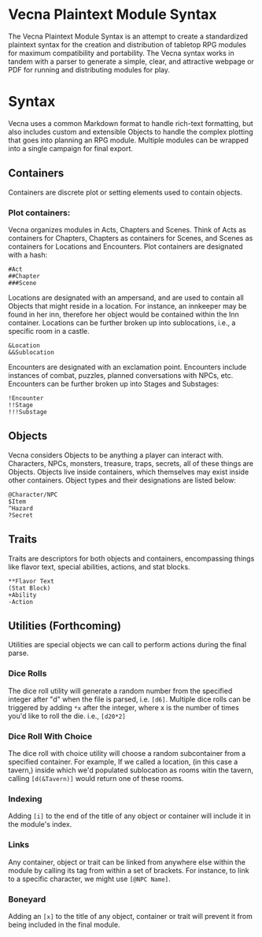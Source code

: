 # Vecna Plaintext Module Syntax
The Vecna Plaintext Module Syntax is an attempt to create a standardized plaintext syntax for the creation and distribution of tabletop RPG modules for maximum compatibility and portability. The Vecna syntax works in tandem with a parser to generate a simple, clear, and attractive webpage or PDF for running and distributing modules for play.

# Syntax

Vecna uses a common Markdown format to handle rich-text formatting, but also includes custom and extensible Objects to handle the complex plotting that goes into planning an RPG module. Multiple modules can be wrapped into a single campaign for final export.

## Containers

Containers are discrete plot or setting elements used to contain objects.

### Plot containers:

Vecna organizes modules in Acts, Chapters and Scenes. Think of Acts as containers for Chapters, Chapters as containers for Scenes, and Scenes as containers for Locations and Encounters. Plot containers are designated with a hash:

```
#Act
##Chapter
###Scene
```

Locations are designated with an ampersand, and are used to contain all Objects that might reside in a location. For instance, an innkeeper may be found in her inn, therefore her object would be contained within the Inn container. Locations can be further broken up into sublocations, i.e., a specific room in a castle.

```
&Location
&&Sublocation
```

Encounters are designated with an exclamation point. Encounters include instances of combat, puzzles, planned conversations with NPCs, etc. Encounters can be further broken up into Stages and Substages:

```
!Encounter
!!Stage
!!!Substage
```

## Objects

Vecna considers Objects to be anything a player can interact with. Characters, NPCs, monsters, treasure, traps, secrets, all of these things are Objects. Objects live inside containers, which themselves may exist inside other containers. Object types and their designations are listed below:

```
@Character/NPC
$Item
^Hazard
?Secret
```

## Traits

Traits are descriptors for both objects and containers, encompassing things like flavor text, special abilities, actions, and stat blocks.

```
**Flavor Text
(Stat Block)
+Ability
-Action
```

## Utilities (Forthcoming)

Utilities are special objects we can call to perform actions during the final parse.

### Dice Rolls

The dice roll utility will generate a random number from the specified integer after "d" when the file is parsed, i.e. `[d6]`. Multiple dice rolls can be triggered by adding `*x` after the integer, where x is the number of times you'd like to roll the die. i.e., `[d20*2]`

### Dice Roll With Choice

The dice roll with choice utility will choose a random subcontainer from a specified container. For example, If we called a location, (in this case a tavern,) inside which we'd populated sublocation as rooms witin the tavern, calling `[d(&Tavern)]` would return one of these rooms.

### Indexing

Adding `[i]` to the end of the title of any object or container will include it in the module's index.

### Links

Any container, object or trait can be linked from anywhere else within the module by calling its tag from within a set of brackets. For instance, to link to a specific character, we might use `[@NPC Name]`.

### Boneyard

Adding an `[x]` to the title of any object, container or trait will prevent it from being included in the final module.

